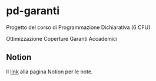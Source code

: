 # pd-garanti

Progetto del corso di Programmazione Dichiarativa (6 CFU)

Ottimizzazione Coperture Garanti Accademici

## Notion

Il [link](https://www.notion.so/PD-Project-Garanti-Accademici-14a71fc36b7b8091aaf2dd0c8e5b6f6e) alla pagina Notion per le note.
